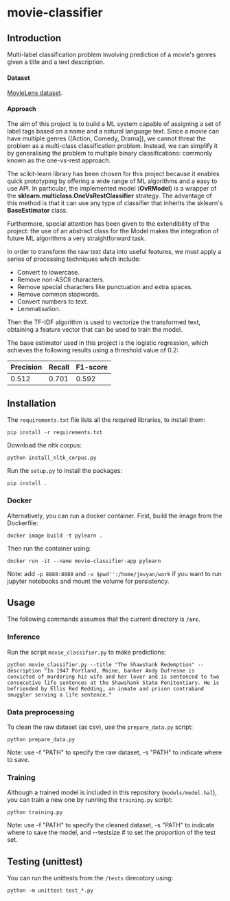 # movie-classifier

## Introduction

Multi-label classification problem involving prediction of a movie's genres given a title and a text description.

#### Dataset

[MovieLens dataset](https://www.kaggle.com/rounakbanik/the-movies-dataset/version/7#movies_metadata.csv).

#### Approach

The aim of this project is to build a ML system capable of assigning a set of label tags based on a name and a natural language text. Since a movie can have multiple genres ([Action, Comedy, Drama]), we cannot threat the problem as a multi-class classification problem. Instead, we can simplify it by generalising the problem to multiple binary classifications: commonly known as the one-vs-rest approach.

The scikit-learn library has been chosen for this project because it enables quick prototyping by offering a wide range of ML algorithms and a easy to use API. In particular, the implemented model (**OvRModel**) is a wrapper of the **sklearn.multiclass.OneVsRestClassifier** strategy. The advantage of this method is that it can use any type of classifier that inherits the sklearn's **BaseEstimator** class.

Furthermore, special attention has been given to the extendibility of the project: the use of an abstract class for the Model makes the integration of future ML algorithms a very straightforward task.

In order to transform the raw text data into useful features, we must apply a series of processing techniques which include:

- Convert to lowercase.
- Remove non-ASCII characters.
- Remove special characters like punctuation and extra spaces.
- Remove common stopwords.
- Convert numbers to text.
- Lemmatisation.

Then the TF-IDF algorithm is used to vectorize the transformed text, obtaining a feature vector that can be used to train the model.

The base estimator used in this project is the logistic regression, which achieves the following results using a threshold value of 0.2:

| Precision | Recall | F1-score |
|-----------|--------|----------|
| 0.512     | 0.701  | 0.592    |

## Installation

The ```requirements.txt``` file lists all the required libraries, to install them:

```
pip install -r requirements.txt
```

Download the nltk corpus:
```
python install_nltk_corpus.py
```


Run the ```setup.py``` to install the packages:

```
pip install .
```

### Docker

Alternatively, you can run a docker container. First, build the image from the Dockerfile:

```
docker image build -t pylearn .
```

Then run the container using:
```
docker run -it --name movie-classifier-app pylearn
```

Note: add ```-p 8888:8888``` and ```-v $pwd'':/home/jovyan/work``` if you want to run jupyter notebooks and mount the volume for persistency.

## Usage

The following commands assumes that the current directory is **```/src```**.

### Inference

Run the script ```movie_classifier.py``` to make predictions:
```
python movie_classifier.py --title "The Shawshank Redemption" --description "In 1947 Portland, Maine, banker Andy Dufresne is convicted of murdering his wife and her lover and is sentenced to two consecutive life sentences at the Shawshank State Penitentiary. He is befriended by Ellis Red Redding, an inmate and prison contraband smuggler serving a life sentence."
```

### Data preprocessing

To clean the raw dataset (as csv), use the ```prepare_data.py``` script:
```
python prepare_data.py
```
Note: use -f "PATH" to specify the raw dataset, -s "PATH" to indicate where to save.

### Training

Although a trained model is included in this repository (```models/model.hal```), you can train a new one by running the ```training.py``` script:

```
python training.py
```

Note: use -f "PATH" to specify the cleaned dataset, -s "PATH" to indicate where to save the model, and --testsize # to set the proportion of the test set.

## Testing (unittest)

You can run the unittests from the ```/tests``` direcotory using:

```
python -m unittest test_*.py
```
